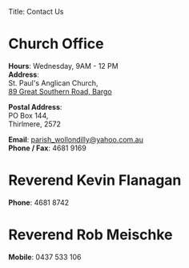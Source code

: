 Title: Contact Us

# Church Office
**Hours**: Wednesday, 9AM - 12 PM  
**Address**:  
St. Paul's Anglican Church,  
[89 Great Southern Road, Bargo](https://www.google.com.au/maps/place/St+Paul's+Anglican+Church/@-34.289494,150.580615,17z/data=!3m1!4b1!4m2!3m1!1s0x6b13aa752aa1dff3:0x5d13c43146e98d7b)  


**Postal Address**:  
PO Box 144,  
Thirlmere, 2572  


**Email**: [parish_wollondilly@yahoo.com.au](mailto:parish_wollondilly@yahoo.com.au)  
**Phone / Fax**: 4681 9169  

# Reverend Kevin Flanagan
**Phone**: 4681 8742  

# Reverend Rob Meischke
**Mobile**: 0437 533 106  


